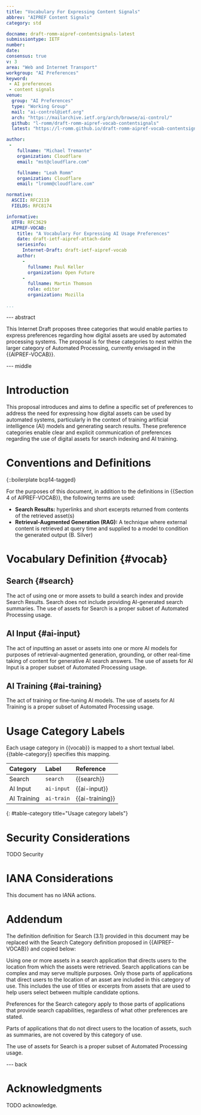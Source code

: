 ```yaml
---
title: "Vocabulary For Expressing Content Signals"
abbrev: "AIPREF Content Signals"
category: std

docname: draft-romm-aipref-contentsignals-latest
submissiontype: IETF
number:
date:
consensus: true
v: 3
area: "Web and Internet Transport"
workgroup: "AI Preferences"
keyword:
 - AI preferences
 - content signals
venue:
  group: "AI Preferences"
  type: "Working Group"
  mail: "ai-control@ietf.org"
  arch: "https://mailarchive.ietf.org/arch/browse/ai-control/"
  github: "l-romm/draft-romm-aipref-vocab-contentsignals"
  latest: "https://l-romm.github.io/draft-romm-aipref-vocab-contentsignals/draft-romm-aipref-contentsignals.html"

author:
 -
    fullname: "Michael Tremante"
    organization: Cloudflare
    email: "mst@cloudflare.com"

    fullname: "Leah Romm"
    organization: Cloudflare
    email: "lromm@cloudflare.com"

normative:
  ASCII: RFC2119
  FIELDS: RFC8174

informative:
  UTF8: RFC3629
  AIPREF-VOCAB:
    title: "A Vocabulary For Expressing AI Usage Preferences"
    date: draft-ietf-aipref-attach-date
    seriesinfo:
      Internet-Draft: draft-ietf-aipref-vocab
    author:
      -
        fullname: Paul Keller
        organization: Open Future
      -
        fullname: Martin Thomson
        role: editor
        organization: Mozilla

...
```


--- abstract

This Internet Draft proposes three categories that would enable parties to express preferences regarding how digital assets are used by automated processing systems. The proposal is for these categories to nest within the larger category of Automated Processing, currently envisaged in the {{AIPREF-VOCAB}}.

--- middle

# Introduction

This proposal introduces and aims to define a specific set of preferences to address the need for expressing how digital assets can be used by automated systems, particularly in the context of training artificial intelligence (AI) models and generating search results. These preference categories enable clear and explicit communication of preferences regarding the use of digital assets for search indexing and AI training.

# Conventions and Definitions

{::boilerplate bcp14-tagged}

For the purposes of this document, in addition to the definitions in {{Section 4 of AIPREF-VOCAB}}, the following terms are used:

* **Search Results:** hyperlinks and short excerpts returned from contents of the retrieved asset(s)
* **Retrieval-Augmented Generation (RAG):** A technique where external content is retrieved at query time and supplied to a model to condition the generated output (B. Silver)

# Vocabulary Definition {#vocab}

## Search {#search}

The act of using one or more assets to build a search index and provide Search Results. Search does not include providing AI-generated search summaries.
The use of assets for Search is a proper subset of Automated Processing usage.

## AI Input {#ai-input}

The act of inputting an asset or assets into one or more AI models for purposes of retrieval-augmented generation, grounding, or other real-time taking of content for generative AI search answers.
The use of assets for AI Input is a proper subset of Automated Processing usage.

## AI Training {#ai-training}

The act of training or fine-tuning AI models.
The use of assets for AI Training is a proper subset of Automated Processing usage.

# Usage Category Labels

Each usage category in {{vocab}} is mapped to a short textual label. {{table-category}} specifies this mapping.

| Category    | Label      | Reference       |
|:------------|:-----------|:----------------|
| Search      | `search`   | {{search}}      |
| AI Input    | `ai-input` | {{ai-input}}    |
| AI Training | `ai-train` | {{ai-training}} |
{: #table-category title="Usage category labels"}


# Security Considerations

TODO Security


# IANA Considerations

This document has no IANA actions.

# Addendum
The definition definition for Search (3.1) provided in this document may be replaced with the Search Category definition proposed in {{AIPREF-VOCAB}} and copied below:

Using one or more assets in a search application that directs users to the location from which the assets were retrieved.
Search applications can be complex and may serve multiple purposes. Only those parts of applications that direct users to the location of an asset are included in this category of use. This includes the use of titles or excerpts from assets that are used to help users select between multiple candidate options.

Preferences for the Search category apply to those parts of applications that provide search capabilities, regardless of what other preferences are stated.

Parts of applications that do not direct users to the location of assets, such as summaries, are not covered by this category of use.

The use of assets for Search is a proper subset of Automated Processing usage.

--- back

# Acknowledgments
TODO acknowledge.

